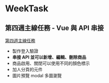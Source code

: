 # WeekTask
## 第四週主線任務 - Vue 與 API 串接

[第四週主線任務]( https://panyensu.github.io/WeekTask/)


- 製作登入驗證
- **串接 API 並可以新增、編輯、刪除商品**
- 商品啟用、關閉可以使用不同的顏色標示
- 加人分頁的元件
- 圖片預覽 modal 多圖瀏覽

